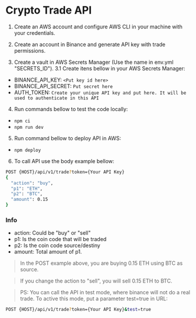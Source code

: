 # Crypto Trade API

1. Create an AWS account and configure AWS CLI in your machine with your credentials.

2. Create an account in Binance and generate API key with trade permissions.

3. Create a vault in AWS Secrets Manager (Use the name in env.yml "SECRETS_ID").
3.1 Create itens bellow in your AWS Secrets Manager:
  - BINANCE_API_KEY: `<Put key id here>`
  - BINANCE_API_SECRET: `Put secret here`
  - AUTH_TOKEN: `Create your unique API key and put here. It will be used to authenticate in this API`

4. Run commands bellow to test the code locally:
  - `npm ci`
  - `npm run dev`

5. Run command bellow to deploy API in AWS:
  - `npm deploy`

6. To call API use the body example bellow:


```bash
POST {HOST}/api/v1/trade?token={Your API Key}
{
  "action": "buy",
  "p1": "ETH",
  "p2": "BTC",
  "amount": 0.15
}
```

### Info

- action: Could be "buy" or "sell"
- p1: Is the coin code that will be traded
- p2: Is the coin code source/destiny
- amount: Total amount of p1.

> In the POST example above, you are buying 0.15 ETH using BTC as source.

> If you change the action to "sell", you will sell 0.15 ETH to BTC.

> PS: You can call the API in test mode, where binance will not do a real trade.
To active this mode, put a parameter test=true in URL:

```bash
POST {HOST}/api/v1/trade?token={Your API Key}&test=true
```
